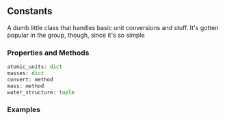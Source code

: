 ## <a id="RynLib.RynUtils.Constants.Constants">Constants</a>
A dumb little class that handles basic unit conversions and stuff.
    It's gotten popular in the group, though, since it's so simple

### Properties and Methods
```python
atomic_units: dict
masses: dict
convert: method
mass: method
water_structure: tuple
```


### Examples
